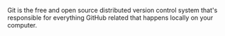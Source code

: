 Git is the free and open source distributed version control system that's responsible for everything GitHub related that happens locally on your computer.




